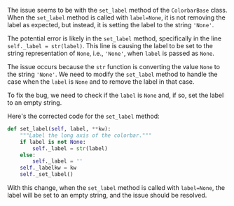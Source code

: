 The issue seems to be with the `set_label` method of the `ColorbarBase` class. When the `set_label` method is called with `label=None`, it is not removing the label as expected, but instead, it is setting the label to the string `'None'`.

The potential error is likely in the `set_label` method, specifically in the line `self._label = str(label)`. This line is causing the label to be set to the string representation of `None`, i.e., `'None'`, when `label` is passed as `None`.

The issue occurs because the `str` function is converting the value `None` to the string `'None'`. We need to modify the `set_label` method to handle the case when the `label` is `None` and to remove the label in that case.

To fix the bug, we need to check if the `label` is `None` and, if so, set the label to an empty string.

Here's the corrected code for the `set_label` method:

```python
def set_label(self, label, **kw):
    """Label the long axis of the colorbar."""
    if label is not None:
        self._label = str(label)
    else:
        self._label = ''
    self._labelkw = kw
    self._set_label()
```

With this change, when the `set_label` method is called with `label=None`, the label will be set to an empty string, and the issue should be resolved.